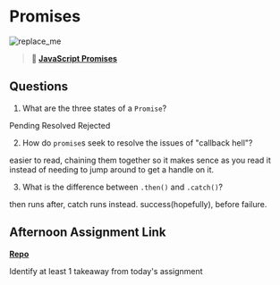 # Promises

![replace_me](https://codeworks.blob.core.windows.net/public/assets/img/illustrations/placeholder.svg)

> **📖 [JavaScript Promises](https://codeworksacademy.com/fs-student-guide/resources/wk4/02-Promises)**

## Questions

1. What are the three states of a `Promise`?

Pending
Resolved
Rejected

2. How do `promise`s seek to resolve the issues of "callback hell"?

easier to read, chaining them together so it makes sence as you read it instead of needing to jump around to get a handle on it. 

3. What is the difference between `.then()` and `.catch()`?

then runs after, catch runs instead. success(hopefully), before failure.

## Afternoon Assignment Link

**[Repo](https://andrewlarue.github.io/summer22-gregslistMVC/)**

Identify at least 1 takeaway from today's assignment
